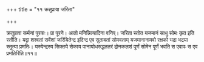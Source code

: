 +++
title = "११ क्रतुप्रावा जरिता"

+++

क्रतुप्रावा कर्मणां पुरकः। प्रा पूरने। आतो मनिन्नित्यादिना वनिप्। जरिता स्तोत यजमानं साधु सोमः कृत इति स्तौति। यद्वा शश्वतां सर्वेशां जरियितेन्द्र इदिन्द्र एव सुतावतां सोमवताम् यजमानानामवो रक्षको भद्रा भद्रया स्तुत्या प्रमतिः। यस्येन्द्रस्य सिक्तये सेकाय पानायोधरुद्धततरं द्रोनकलशं पूर्णं सोमेन पूर्णं भवति स एवावः स एव प्रमतिरिति॥११॥